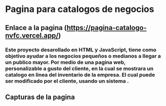 # Pagina para catalogos de negocios

## Enlace a la pagina (https://pagina-catalogo-nvfc.vercel.app/)

### Este proyecto desarollado en HTML y JavaScript, tiene como objetivo ayudar a los negocios pequeños o medianos a llegar a un publico mayor. Por medio de una pagina web, personalizable a gusto del cliente, en la cual se mostrara un catalogo en linea del inventario de la empresa. El cual puede ser modificado por el cliente, usando un sistema .

## Capturas de la pagina